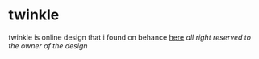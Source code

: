 # twinkle
twinkle is online design that i found on behance
[here](https://www.behance.net/gallery/102547231/Twinkle-agency-landing-page?tracking_source=search_projects_recommended%7Cwebdesign)
*all right reserved to the owner of the design*


